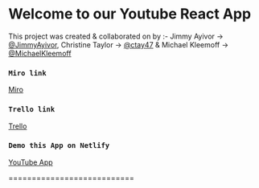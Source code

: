 # Welcome to our Youtube React App

This project was created & collaborated on by :-
Jimmy Ayivor -> [@JimmyAyivor](https://github.com/JimmyAyivor),
Christine Taylor -> [@ctay47](https://github.com/@ctay47) &
Michael Kleemoff -> [@MichaelKleemoff](https://github.com/MichaelKleemoff)


### `Miro link`
[Miro](https://miro.com/welcomeonboard/YXVmeWVLUDMyeGE2QVY4UWJKVnFjZldLTkhlWWRDT3lLZkJYMmZSZXhuSnk5ejBqMUxwSjZ2dndvTmVYSWF3VHwzNDU4NzY0NTIyNjE4MTcxMzYz?share_link_id=860070776935)


### `Trello link`
[Trello](https://trello.com/b/aReDT4Hd/youtube-project-jimmy-michael-christine)


### `Demo this App on Netlify`
[YouTube App](https://spontaneous-crumble-7ccb1a.netlify.app/)

===========================



